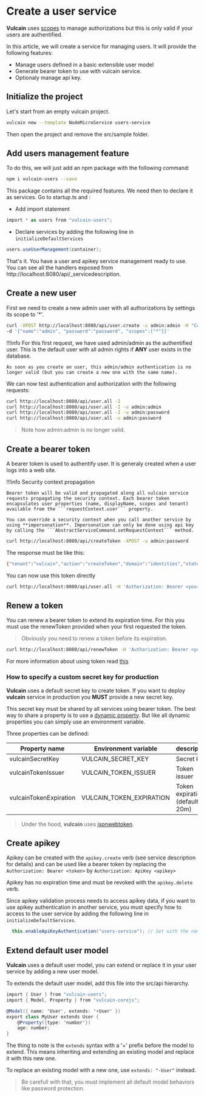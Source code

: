 # Create a user service

**Vulcain** uses [scopes](../reference/security) to manage authorizations but this is only valid if your users are authentified.

In this article, we will create a service for managing users. It will provide the following features:

- Manage users defined in a basic extensible user model
- Generate bearer token to use with vulcain service.
- Optionaly manage api key.

## Initialize the project

Let's start from an empty vulcain project.

```sh
vulcain new --template NodeMicroService users-service
```

Then open the project and remove the src/sample folder.

## Add users management feature

To do this, we will just add an npm package with the following command:

```sh
npm i vulcain-users --save
```

This package contains all the required features.
We need then to declare it as services. Go to startup.ts and :

- Add import statement

```csharp
import * as users from "vulcain-users";
```

- Declare services by adding the following line in ```initializeDefaultServices```

```csharp
users.useUserManagement(container);
```

That's it. You have a user and apikey service management ready to use. You can see all the handlers exposed from http://localhost:8080/api/_servicedescription.

## Create a new user

First we need to create a new admin user with all authorizations by settings its scope to '*'.

```sh
curl -XPOST http://localhost:8080/api/user.create -u admin:admin -H "Content-Type: application/json" \
-d '{"name":"admin", "password":"password", "scopes":["*"]}'
```

!!!info
    For this first request, we have used admin/admin as the authentified user. This is the default user with all admin rights if **ANY** user exists in the database.

    As soon as you create an user, this admin/admin authentication is no longer valid (but you can create a new one with the same name).

We can now test authentication and authorization with the following requests:

```sh
curl http://localhost:8080/api/user.all -I
curl http://localhost:8080/api/user.all -I -u admin:admin
curl http://localhost:8080/api/user.all -I -u admin:password
curl http://localhost:8080/api/user.all -u admin:password
```

> Note how admin:admin is no longer valid.

## Create a bearer token

A bearer token is used to authentify user. It is generaly created when a user logs into a web site.

!!!info
    Security context propagation

    Bearer token will be valid and propagated along all vulcain service requests propagating the security context. Each bearer token encapsulates user properties (name, displayName, scopes and tenant) available from the ```requestContext.user``` property.

    You can override a security context when you call another service by using **impersonation**. Impersonation can only be done using api key by calling the ```AbstractServiceCommand.setRequestContext``` method.

```sh
curl http://localhost:8080/api/createToken -XPOST -u admin:password
```

The response must be like this:

```sh
{"tenant":"vulcain","action":"createToken","domain":"identities","status":"Success","correlationId":"fd3a945dcb9146538713f9a351ec9378","value":{"expiresIn":1200,"token":"eyJhbGciOiJIUzI1NiIsInR5cCI6IkpXV9.eyJ2YWx1ZSI6eyJ1c2VyIjp7ImRpc3BsYXlOYW1lIjoiYWRtaW4iLCJuYW1lIjoiRtaW4iLCJ0ZW5hbnQiOiJ2dWxjYWluIn0sInNjb3BlcyI6WyIqIl19LCJpYXQiOjE0ODk2NjQxNzEsImV4cCI6MTQ4OTYTM3MX0.J8kVMGqFyQr_j0M2J4dSB0fxfyFLJgcQCuD2by1Bk","renewToken":"eyJhbGciOiJIUzI1NiIsInR5cCI6IkpXJ9.eyJpYXQiOjE0ODk2NjQxNsImV4cCI6MTQ4OTY2NTM3MX0.A4tuPF1En_eD53TcMApbweEYtKC-lqq2Zc0lOkavKzI"}}
```

You can now use this token directly

```sh
curl http://localhost:8080/api/user.all -H 'Authorization: Bearer <your token>'
```

## Renew a token

You can renew a bearer token to extend its expiration time. For this you must use the renewToken provided when your first requested the token.

> Obviously you need to renew a token before its expiration.

```sh
curl http://localhost:8080/api/renewToken -H 'Authorization: Bearer <your bearer token>' -XPOST -d '{"renewToken": "<your renew token>"}' -H 'Content-Type: application/json'
```

For more information about using token read [this](https://auth0.com/blog/refresh-tokens-what-are-they-and-when-to-use-them)

### How to specify a custom secret key for production

**Vulcain** uses a default secret key to create token. If you want to deploy **vulcain** service in production you **MUST** provide a new secret key.

This secret key must be shared by all services using bearer token. The best way to share a property is to use a [dynamic property](../reference/configurations). But like all dynamic properties you can simply use an environment variable.

Three properties can be defined:

| Property name | Environment variable | description |
|----|---|---|
| vulcainSecretKey | VULCAIN_SECRET_KEY | Secret key |
| vulcainTokenIssuer | VULCAIN_TOKEN_ISSUER | Token issuer |
| vulcainTokenExpiration | VULCAIN_TOKEN_EXPIRATION | Token expiration (default 20m) |

> Under the hood, **vulcain** uses [jsonwebtoken](https://github.com/auth0/node-jsonwebtoken).

## Create apikey

Apikey can be created with the ```apikey.create``` verb (see service description for details) and can be used like a bearer token by replacing the ```Authorization: Bearer <token>``` by ```Authorization: ApiKey <apikey>```

Apikey has no expiration time and must be revoked with the ```apikey.delete``` verb.

Since apikey validation process needs to access apikey data, if you want to use apikey authentication in another service, you must specify how to access to the user service by adding the following line in ```initializeDefaultServices```.

```csharp
  this.enableApiKeyAuthentication("users-service"); // Set with the name of the users service
```

## Extend default user model

**Vulcain** uses a default user model, you can extend or replace it in your user service by adding a new user model.

To extends the default user model, add this file into the src/api hierarchy.

```csharp
import { User } from "vulcain-users";
import { Model, Property } from "vulcain-corejs";

@Model({ name: 'User', extends: '+User' })
export class MyUser extends User {
    @Property({type: 'number'})
    age: number;
}
```

The thing to note is the ```extends``` syntax with a '+' prefix before the model to extend. This means inheriting and extending an existing model and replace it with this new one.

To replace an existing model with a new one, use ```extends: "-User"``` instead.

> Be carefull with that, you must implement all default model behaviors like password protection.

